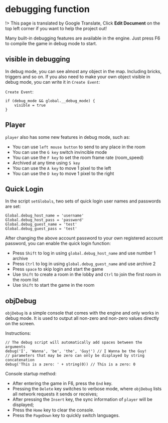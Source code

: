 # debugging function

!> This page is translated by Google Translate, Click **Edit Document** on the top left corner if you want to help the project out!

Many built-in debugging features are available in the engine. Just press F6 to compile the game in debug mode to start.

## visible in debugging

In debug mode, you can see almost any object in the map. Including bricks, triggers and so on. If you also need to make your own object visible in debug mode, you can write it in `Create Event`:

`Create Event`:

```gml
if (debug_mode && global.__debug_mode) {
    visible = true
}
```

## Player

`player` also has some new features in debug mode, such as:

- You can use `left mouse button` to send to any place in the room
- You can use the `G key` switch invincible mode
- You can use the `F key` to set the room frame rate (room_speed)
- Archived at any time using `S key`
- You can use the `A key` to move 1 pixel to the left
- You can use the `D key` to move 1 pixel to the right

## Quick Login

In the script `setGlobals`, two sets of quick login user names and passwords are set:

```gml
Global.debug_host_name = 'username'
Global.debug_host_pass = 'password'
Global.debug_guest_name = 'test'
Global.debug_guest_pass = 'test'
```

After changing the above account password to your own registered account password, you can enable the quick login function:

- Press `Shift` to log in using `global.debug_host_name` and use number 1 archive
- Press `Ctrl` to log in using `global.debug_guest_name` and use archive 2
- Press `space` to skip login and start the game
- Use `Shift` to create a room in the lobby and `Ctrl` to join the first room in the room list
- Use `Shift` to start the game in the room

## objDebug

`objDebug` is a simple console that comes with the engine and only works in debug mode. It is used to output all non-zero and non-zero values ​​directly on the screen.

Instructions:

```gml
// The debug script will automatically add spaces between the arguments
debug('I', 'Wanna', 'be', 'the', 'Guy!') // I Wanna be the Guy!
// parameters that may be zero can only be displayed by string concatenation
debug('This is a zero: ' + string(0)) // This is a zero: 0
```

Console startup method:

- After entering the game in F6, press the `End` key.
- Pressing the `Delete` key switches to verbose mode, where `objDebug` lists all network requests it sends or receives;
- After pressing the `Insert` key, the sync information of `player` will be displayed;
- Press the `Home` key to clear the console.
- Press the `PageDown` key to quickly switch languages.
